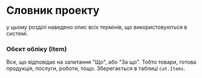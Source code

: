 # Словник проекту

у цьому розділі наведено опис всіх термінів, що використовуються в системі.

### Обєкт обліку (Item)
Все, що відповідає на запитання "Що", або "За що". Тобто товари, готова продукція, послуги, роботи, тощо.
Зберегається в таблиці `cat.Items`.
